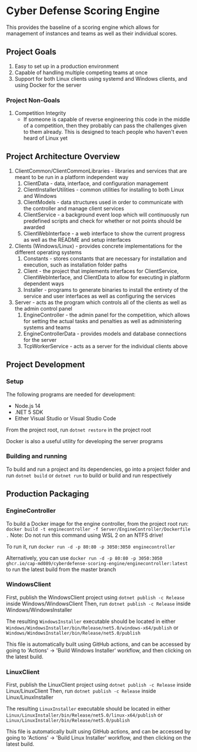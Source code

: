 # Cyber Defense Scoring Engine

This provides the baseline of a scoring engine which allows for management of instances and teams as well as their individual scores.

## Project Goals

1. Easy to set up in a production environment
2. Capable of handling multiple competing teams at once
3. Support for both Linux clients using systemd and Windows clients, and using Docker for the server

### Project Non-Goals

1. Competition Integrity
	- If someone is capable of reverse engineering this code in the middle of a competition, then they probably can pass the challenges given to them already. This is designed to teach people who haven't even heard of Linux yet

## Project Architecture Overview

1. ClientCommon/ClientCommonLibraries - libraries and services that are meant to be run in a platform independent way
	1. ClientData - data, interface, and configuration management
	2. ClientInstallerUtilities - common utilities for installing to both Linux and Windows
	3. ClientModels - data structures used in order to communicate with the controller and manage client services
	4. ClientService - a background event loop which will continuously run predefined scripts and check for whether or not points should be awarded
	5. ClientWebInterface - a web interface to show the current progress as well as the README and setup interfaces
2. Clients (Windows/Linux) - provides concrete implementations for the different operating systems
	1. Constants - stores constants that are necessary for installation and execution, such as installation folder paths
	2. Client - the project that implements interfaces for ClientService, ClientWebInterface, and ClientData to allow for executing in platform dependent ways
	3. Installer - programs to generate binaries to install the entirety of the service and user interfaces as well as configuring the services
3. Server - acts as the program which controls all of the clients as well as the admin control panel
	1. EngineController - the admin panel for the competition, which allows for setting the actual tasks and penalties as well as administering systems and teams
	2. EngineControllerData - provides models and database connections for the server
	3. TcpWorkerService - acts as a server for the individual clients above

## Project Development

### Setup

The following programs are needed for development:

- Node.js 14
- .NET 5 SDK
- Either Visual Studio or Visual Studio Code

From the project root, run `dotnet restore` in the project root

Docker is also a useful utility for developing the server programs

### Building and running

To build and run a project and its dependencies, go into a project folder and run `dotnet build` or `dotnet run` to build or build and run respectively

## Production Packaging

### EngineController

To build a Docker image for the engine controller, from the project root run: `docker build -t enginecontroller -f Server/EngineController/Dockerfile .`
Note: Do not run this command using WSL 2 on an NTFS drive!

To run it, run `docker run -d -p 80:80 -p 3050:3050 enginecontroller`

Alternatively, you can use `docker run -d -p 80:80 -p 3050:3050 ghcr.io/cap-md089/cyberdefense-scoring-engine/enginecontroller:latest` to run the latest build from the master branch

### WindowsClient

First, publish the WindowsClient project using `dotnet publish -c Release` inside Windows/WindowsClient
Then, run `dotnet publish -c Release` inside Windows/WindowsInstaller

The resulting `WindowsInstaller` executable should be located in either `Windows/WindowsInstaller/bin/Release/net5.0/windows-x64/publish` or `Windows/WindowsInstaller/bin/Release/net5.0/publish`

This file is automatically built using GitHub actions, and can be accessed by going to 'Actions' -> 'Build Windows Installer' workflow, and then clicking on the latest build.

### LinuxClient

First, publish the LinuxClient project using `dotnet publish -c Release` inside Linux/LinuxClient
Then, run `dotnet publish -c Release` inside Linux/LinuxInstaller

The resulting `LinuxInstaller` executable should be located in either `Linux/LinuxInstaller/bin/Release/net5.0/linux-x64/publish` or `Linux/LinuxInstaller/bin/Release/net5.0/publish`

This file is automatically built using GitHub actions, and can be accessed by going to 'Actions' -> 'Build Linux Installer' workflow, and then clicking on the latest build.
